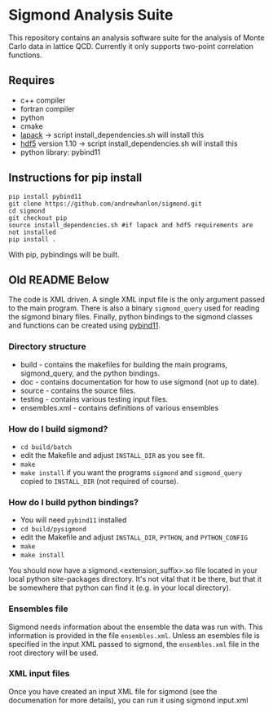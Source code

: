 # Sigmond Analysis Suite #

This repository contains an analysis software suite for the analysis of Monte Carlo data in lattice QCD.
Currently it only supports two-point correlation functions.

## Requires 

- c++ compiler
- fortran compiler
- python
- cmake
- [lapack](https://netlib.org/lapack/) -> script install_dependencies.sh will install this
- [hdf5](https://portal.hdfgroup.org/) version 1.10 -> script install_dependencies.sh will install this
- python library: pybind11

## Instructions for pip install ## 

```
pip install pybind11
git clone https://github.com/andrewhanlon/sigmond.git
cd sigmond
git checkout pip
source install_dependencies.sh #if lapack and hdf5 requirements are not installed
pip install .
```
With pip, pybindings will be built. 


## Old README Below ##

The code is XML driven.
A single XML input file is the only argument passed to the main program.
There is also a binary `sigmond_query` used for reading the sigmond binary files.
Finally, python bindings to the sigmond classes and functions can be created using [pybind11](https://pybind11.readthedocs.io/en/stable/).


### Directory structure ###

- build - contains the makefiles for building the main programs, sigmond_query, and the python bindings.
- doc - contains documentation for how to use sigmond (not up to date).
- source - contains the source files.
- testing - contains various testing input files.
- ensembles.xml - contains definitions of various ensembles

### How do I build sigmond? ###

- `cd build/batch`
- edit the Makefile and adjust `INSTALL_DIR` as you see fit.
- `make`
- `make install` if you want the programs `sigmond` and `sigmond_query` copied to `INSTALL_DIR` (not required of course).

### How do I build python bindings? ###

- You will need `pybind11` installed
- `cd build/pysigmond`
- edit the Makefile and adjust `INSTALL_DIR`, `PYTHON`, and `PYTHON_CONFIG`
- `make`
- `make install`

You should now have a sigmond.<extension_suffix>.so file located in your local python site-packages directory.
It's not vital that it be there, but that it be somewhere that python can find it (e.g. in your local directory).

### Ensembles file ###

Sigmond needs information about the ensemble the data was run with.
This information is provided in the file `ensembles.xml`.
Unless an esembles file is specified in the input XML passed to sigmond,
the `ensembles.xml` file in the root directory will be used.

### XML input files ###

Once you have created an input XML file for sigmond (see the documenation for more details), you can run it using
  sigmond input.xml
